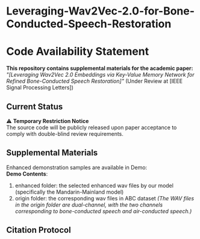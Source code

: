 # Leveraging-Wav2Vec-2.0-for-Bone-Conducted-Speech-Restoration
# Code Availability Statement

**This repository contains supplemental materials for the academic paper:**  
*"[Leveraging Wav2Vec 2.0 Embeddings via Key-Value Memory Network for Refined Bone-Conducted Speech Restoration]"* (Under Review at [IEEE Signal Processing Letters])

## Current Status
⚠️ ​**Temporary Restriction Notice**  
The source code will be publicly released upon paper acceptance to comply with double-blind review requirements.

## Supplemental Materials
Enhanced demonstration samples are available in Demo:  
**Demo Contents**:  
1. enhanced folder: the selected enhanced wav files by our model (specifically the Mandarin-Mainland model) 
2. origin folder: the corresponding wav files in ABC dataset
*(The WAV files in the origin folder are dual-channel, with the two channels corresponding to bone-conducted speech and air-conducted speech.)*
## Citation Protocol
